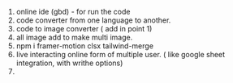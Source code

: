 1. online ide (gbd) - for run the code 
2. code converter from one language to another.
3. code to image converter ( add in point 1)
4. all image add to make multi image.
5. npm i framer-motion clsx tailwind-merge
6. live interacting online form of multiple user. ( like google sheet integration, with writhe options)
7. 